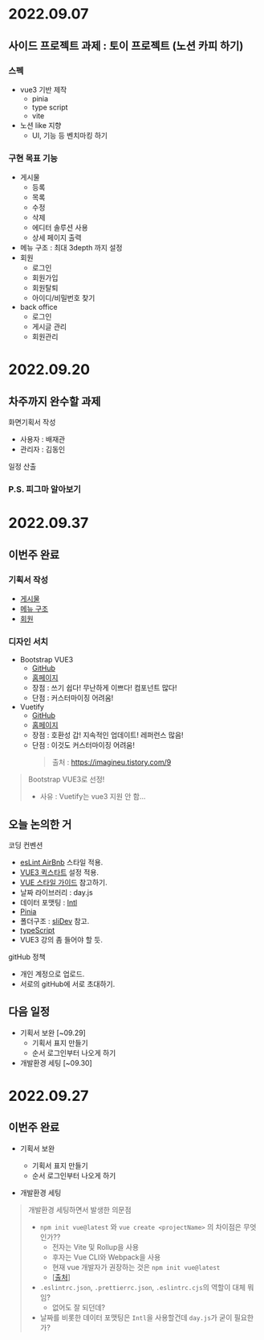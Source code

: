 # 2022.09.07

## 사이드 프로젝트 과제 : 토이 프로젝트 (노션 카피 하기)

### 스펙

- vue3 기반 제작
  - pinia
  - type script
  - vite
- 노션 like 지향
  - UI, 기능 등 벤치마킹 하기

### 구현 목표 기능

- 게시물
  - 등록
  - 목록
  - 수정
  - 삭제
  - 에디터 솔루션 사용
  - 상세 페이지 출력
- 메뉴 구조 : 최대 3depth 까지 설정
- 회원
  - 로그인
  - 회원가입
  - 회원탈퇴
  - 아이디/비밀번호 찾기
- back office
  - 로그인
  - 게시글 관리
  - 회원관리

# 2022.09.20

## 차주까지 완수할 과제

화면기획서 작성

- 사용자 : 배재관
- 관리자 : 김동인

일정 산출

### P.S. 피그마 알아보기

# 2022.09.37

## 이번주 완료

### 기획서 작성

- [게시물](https://ovenapp.io/view/WHwRP1YDqNT4NL8JGKslQCSrmNfgTTTZ#nUYuK)
- [메뉴 구조](https://ovenapp.io/view/WHwRP1YDqNT4NL8JGKslQCSrmNfgTTTZ/ytU7G)
- [회원](https://ovenapp.io/view/WHwRP1YDqNT4NL8JGKslQCSrmNfgTTTZ/nUYuK)

### 디자인 서치

- Bootstrap VUE3
  - [GitHub](https://github.com/cdmoro/bootstrap-vue-3)
  - [홈페이지](https://cdmoro.github.io/bootstrap-vue-3/)
  - 장점 : 쓰기 쉽다! 무난하게 이쁘다! 컴포넌트 많다!
  - 단점 : 커스터마이징 어려움!
- Vuetify
  - [GitHub](https://github.com/vuetifyjs/vuetify)
  - [홈페이지](https://vuetifyjs.com/en/)
  - 장점 : 호환성 갑! 지속적인 업데이트! 레퍼런스 많음!
  - 단점 : 이것도 커스터마이징 어려움!
    > 출처 : https://imagineu.tistory.com/9

> Bootstrap VUE3로 선정!
>
> - 사유 : Vuetify는 vue3 지원 안 함...

## 오늘 논의한 거

코딩 컨벤션

- [esLint AirBnb](https://velog.io/@jiseong/React-ESLint-Prettier-%EC%84%A4%EC%A0%95-airbnb-style-%EC%A0%81%EC%9A%A9) 스타일 적용.
- [VUE3 퀵스타트](https://vuejs.org/guide/quick-start.html#creating-a-vue-application) 설정 적용.
- [VUE 스타일 가이드](https://v3.ko.vuejs.org/style-guide/) 참고하기.
- 날짜 라이브러리 : day.js
- 데이터 포맷팅 : [Intl](https://www.daleseo.com/js-intl-api/)
- [Pinia](https://pinia.vuejs.org/)
- 폴더구조 : [sliDev](https://github.com/slidevjs/slidev) 참고.
- [typeScript](https://www.samsungsds.com/kr/insights/typescript.html)
- VUE3 강의 좀 들어야 할 듯.

gitHub 정책

- 개인 계정으로 업로드.
- 서로의 gitHub에 서로 초대하기.

## 다음 일정

- 기획서 보완 [~09.29]
  - 기획서 표지 만들기
  - 순서 로그인부터 나오게 하기
- 개발환경 세팅 [~09.30]

# 2022.09.27

## 이번주 완료

- 기획서 보완

  - 기획서 표지 만들기
  - 순서 로그인부터 나오게 하기

- 개발환경 세팅

> 개발환경 세팅하면서 발생한 의문점
>
> - `npm init vue@latest` 와 `vue create <projectName>` 의 차이점은 무엇인가??
>   - 전자는 Vite 및 Rollup을 사용
>   - 후자는 Vue CLI와 Webpack을 사용
>   - 현재 vue 개발자가 권장하는 것은 `npm init vue@latest`
>   - [[출처](https://stackoverflow.com/questions/72189662/npm-init-vuelatest-vs-vue-create-projectname-to-generate-a-new-project)]
> - `.eslintrc.json`, `.prettierrc.json`, `.eslintrc.cjs`의 역할이 대체 뭐임?
>   - 없어도 잘 되던데?
> - 날짜를 비롯한 데이터 포맷팅은 `Intl`을 사용할건데 `day.js`가 굳이 필요한가?
